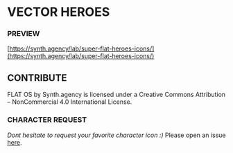 # VECTOR HEROES

### PREVIEW
[https://synth.agency/lab/super-flat-heroes-icons/](https://synth.agency/lab/super-flat-heroes-icons/)

## CONTRIBUTE
FLAT OS by Synth.agency is licensed under a Creative Commons Attribution – NonCommercial 4.0 International License.

### CHARACTER REQUEST
*Dont hesitate to request your favorite character icon :)*
Please open an issue [here](https://github.com/synthagency/vector-heroes/issues).
